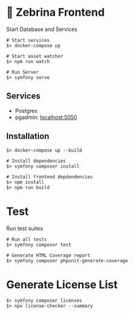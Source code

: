 # 🦓 Zebrina Frontend

Start Database and Services

```
# Start services
$> docker-compose up

# Start asset watcher
$> npm run watch

# Run Server
$> symfony serve
```

## Services

* Postgres
* pgadmin: [localhost:5050](localhost:5050)

## Installation

```
$> docker-compose up --build

# Install dependencies
$> symfony composer install

# Install frontend depdendencies
$> npm install
$> npm run build
```

# Test

Run test suites

```
# Run all tests
$> symfony composer test

# Generate HTML Coverage report
$> symfony composer phpunit-generate-coverage
```

# Generate License List

```
$> symfony composer licenses
$> npx license-checker --summary
```
